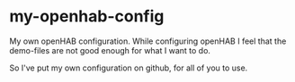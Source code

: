 my-openhab-config
=================

My own openHAB configuration.
While configuring openHAB I feel that the demo-files are not good enough for what I want to do.

So I've put my own configuration on github, for all of you to use.



